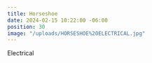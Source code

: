 ```yaml
---
title: Horseshoe
date: 2024-02-15 10:22:00 -06:00
position: 30
image: "/uploads/HORSESHOE%20ELECTRICAL.jpg"
---
```


Electrical